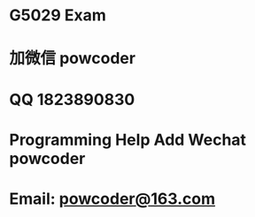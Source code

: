 # G5029 Exam
# 加微信 powcoder

# QQ 1823890830

# Programming Help Add Wechat powcoder

# Email: powcoder@163.com

